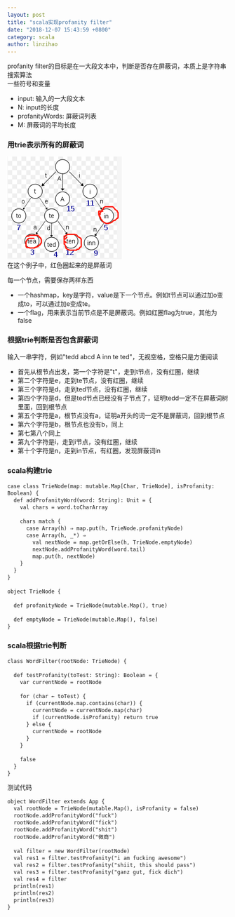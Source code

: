 ```yaml
---
layout: post
title: "scala实现profanity filter"
date: "2018-12-07 15:43:59 +0800"
category: scala
author: linzihao
---
```


profanity filter的目标是在一大段文本中，判断是否存在屏蔽词，本质上是字符串搜索算法  
一些符号和变量
- input: 输入的一大段文本
- N: input的长度
- profanityWords: 屏蔽词列表
- M: 屏蔽词的平均长度

### 用trie表示所有的屏蔽词
![](/assets/trie.png)  
在这个例子中，红色圈起来的是屏蔽词

每一个节点，需要保存两样东西
- 一个hashmap，key是字符，value是下一个节点。例如t节点可以通过加o变成to，可以通过加e变成te。  
- 一个flag，用来表示当前节点是不是屏蔽词。例如红圈flag为true，其他为false

### 根据trie判断是否包含屏蔽词
输入一串字符，例如"tedd abcd A inn te ted"，无视空格，空格只是方便阅读
- 首先从根节点出发，第一个字符是"t"，走到t节点，没有红圈，继续
- 第二个字符是e，走到te节点，没有红圈，继续
- 第三个字符是d，走到ted节点，没有红圈，继续
- 第四个字符是d，但是ted节点已经没有子节点了，证明tedd一定不在屏蔽词树里面，回到根节点
- 第五个字符是a，根节点没有a，证明a开头的词一定不是屏蔽词，回到根节点
- 第六个字符是b，根节点也没有b，同上
- 第七第八个同上
- 第九个字符是i，走到i节点，没有红圈，继续
- 第十个字符是n，走到in节点，有红圈，发现屏蔽词in

### scala构建trie
```
case class TrieNode(map: mutable.Map[Char, TrieNode], isProfanity: Boolean) {
  def addProfanityWord(word: String): Unit = {
    val chars = word.toCharArray

    chars match {
      case Array(h) ⇒ map.put(h, TrieNode.profanityNode)
      case Array(h, _*) ⇒
        val nextNode = map.getOrElse(h, TrieNode.emptyNode)
        nextNode.addProfanityWord(word.tail)
        map.put(h, nextNode)
    }
  }
}

object TrieNode {

  def profanityNode = TrieNode(mutable.Map(), true)

  def emptyNode = TrieNode(mutable.Map(), false)
}
```

### scala根据trie判断
```
class WordFilter(rootNode: TrieNode) {

  def testProfanity(toTest: String): Boolean = {
    var currentNode = rootNode

    for (char ← toTest) {
      if (currentNode.map.contains(char)) {
        currentNode = currentNode.map(char)
        if (currentNode.isProfanity) return true
      } else {
        currentNode = rootNode
      }
    }

    false
  }
}
```

测试代码
```
object WordFilter extends App {
  val rootNode = TrieNode(mutable.Map(), isProfanity = false)
  rootNode.addProfanityWord("fuck")
  rootNode.addProfanityWord("fick")
  rootNode.addProfanityWord("shit")
  rootNode.addProfanityWord("微商")

  val filter = new WordFilter(rootNode)
  val res1 = filter.testProfanity("i am fucking awesome")
  val res2 = filter.testProfanity("shiit, this should pass")
  val res3 = filter.testProfanity("ganz gut, fick dich")
  val res4 = filter
  println(res1)
  println(res2)
  println(res3)
}
```
